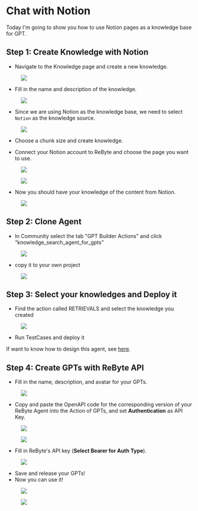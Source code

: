 # Chat with Notion

Today I'm going to show you how to use Notion pages as a knowledge base for GPT.

## Step 1: Create Knowledge with Notion

- Navigate to the Knowledge page and create a new knowledge.

<figure><img src="../../images/%25E6%2588%25AA%25E5%25B1%258F2024-01-11_16.58.50.png"></figure>


- Fill in the name and description of the knowledge.

<figure><img src="../../images/%25E6%2588%25AA%25E5%25B1%258F2024-01-11_16.58.50.png"></figure>

- Since we are using Notion as the knowledge base, we need to select `Notion` as the knowledge source.

<figure><img src="../../images/%25E6%2588%25AA%25E5%25B1%258F2024-01-11_17.00.17.png"></figure>

- Choose a chunk size and create knowledge.

- Connect your Notion account to ReByte and choose the page you want to use.

<figure><img src="../../images/%25E6%2588%25AA%25E5%25B1%258F2024-01-11_17.01.41.png"></figure>


<figure><img src="../../images/%25E6%2588%25AA%25E5%25B1%258F2024-01-11_17.01.41%201.png"></figure>


- Now you should have your knowledge of the content from Notion.

<figure><img src="../../images/%25E6%2588%25AA%25E5%25B1%258F2024-01-11_17.04.55.png"></figure>

## Step 2: Clone Agent

- In Community select the tab "GPT Builder Actions" and click “knowledge_search_agent_for_gpts”

<figure><img src="../../images/Untitled.png"></figure>

- copy it to your own project
  
<figure><img src="../../images/Untitled%201.png"></figure>


## Step 3: Select your knowledges and **Deploy it**

- Find the action called RETRIEVALS and select the knowledge you created


<figure><img src="../../images/Untitled%202.png"></figure>

- Run TestCases and deploy it

If want to know how to design this agent, see [here](https://rebyte-ai.gitbook.io/rbyte/apps/openai-gpts-with-ai-agent/design-your-agent).

## Step 4: Create GPTs with ReByte API

- Fill in the name, description, and avatar for your GPTs.


<figure><img src="../../images/Untitled%203.png"></figure>

- Copy and paste the OpenAPI code for the corresponding version of your ReByte Agent into the Action of GPTs, and set **Authentication** as API Key.

<figure><img src="../../images/Untitled%204.png"></figure>

<figure><img src="../../images/Untitled%205.png"></figure>

- Fill in ReByte's API key (**Select Bearer for Auth Type**).

<figure><img src="../../images/Untitled%206.png"></figure>

- Save and release your GPTs!
- Now you can use it!


<figure><img src="../../images/Untitled%207.png"></figure>

<figure><img src="../../images/Untitled%208.png"></figure>
